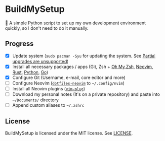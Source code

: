 # BuildMySetup
:wrench: A simple Python script to set up my own development environment quickly, so I don't need to do it manually.

## Progress 

- [x] Update system (`sudo pacman -Syu` for updating the system. See [Partial upgrades are unsupported](https://wiki.archlinux.org/title/System_maintenance#Partial_upgrades_are_unsupported))
- [x] Install all necessary packages / apps (Git, Zsh + [Oh My Zsh](https://ohmyz.sh/#install), [Neovim](https://github.com/neovim/neovim/wiki/Installing-Neovim), [Rust](https://www.rust-lang.org/tools/install), [Python](https://www.python.org/downloads/), [Go](https://go.dev/dl/))
- [x] Configure Git (Username, e-mail, core editor and more)
- [ ] Configure Neovim ([`dotfiles-neovim`](https://github.com/HicaroD/dotfiles-neovim) to `~/.config/nvim`)
- [ ] Install all Neovim plugins ([`vim-plug`](https://github.com/junegunn/vim-plug))
- [ ] Download my personal notes (It's on a private repository) and paste into `~/Documents/` directory
- [ ] Append custom aliases to `~/.zshrc`

## License
BuildMySetup is licensed under the MIT license. See [LICENSE](LICENSE).
